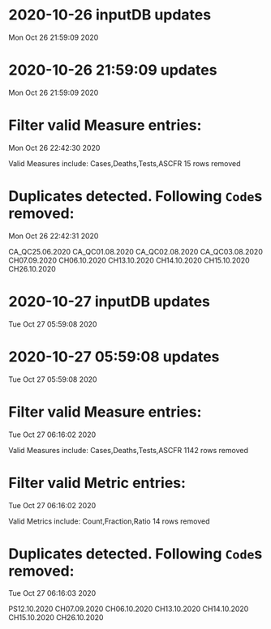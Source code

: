 
# 2020-10-26 inputDB updates 
 Mon Oct 26 21:59:09 2020 


# 2020-10-26 21:59:09 updates 
 Mon Oct 26 21:59:09 2020 


# Filter valid Measure entries: 
 Mon Oct 26 22:42:30 2020 

Valid Measures include: Cases,Deaths,Tests,ASCFR
 15 rows removed
# Duplicates detected. Following `Code`s removed: 
 Mon Oct 26 22:42:31 2020 

CA_QC25.06.2020
CA_QC01.08.2020
CA_QC02.08.2020
CA_QC03.08.2020
CH07.09.2020
CH06.10.2020
CH13.10.2020
CH14.10.2020
CH15.10.2020
CH26.10.2020
# 2020-10-27 inputDB updates 
 Tue Oct 27 05:59:08 2020 


# 2020-10-27 05:59:08 updates 
 Tue Oct 27 05:59:08 2020 


# Filter valid Measure entries: 
 Tue Oct 27 06:16:02 2020 

Valid Measures include: Cases,Deaths,Tests,ASCFR
 1142 rows removed
# Filter valid Metric entries: 
 Tue Oct 27 06:16:02 2020 

Valid Metrics include: Count,Fraction,Ratio
 14 rows removed
# Duplicates detected. Following `Code`s removed: 
 Tue Oct 27 06:16:03 2020 

PS12.10.2020
CH07.09.2020
CH06.10.2020
CH13.10.2020
CH14.10.2020
CH15.10.2020
CH26.10.2020